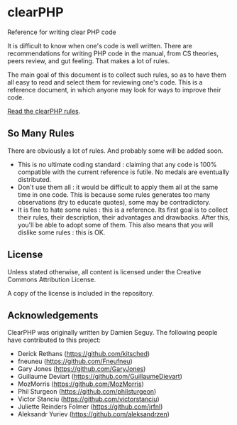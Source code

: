 clearPHP
========

Reference for writing clear PHP code 

It is difficult to know when one's code is well written. There are recommendations for writing PHP code in the manual, from CS theories, peers review, and gut feeling. That makes a lot of rules. 

The main goal of this document is to collect such rules, so as to have them all easy to read and select them for reviewing one's code. This is a reference document, in which anyone may look for ways to improve their code. 

<a href="rules/README.md">Read the clearPHP rules</a>.

So Many Rules
------------------------------------
There are obviously a lot of rules. And probably some will be added soon. 


* This is no ultimate coding standard : claiming that any code is 100% compatible with the current reference is futile. No medals are eventually distributed. 
* Don't use them all : it would be difficult to apply them all at the same time in one code. This is because some rules generates too many observations (try to educate quotes), some may be contradictory. 
* It is fine to hate some rules : this is a reference. Its first goal is to collect their rules, their description, their advantages and drawbacks. After this, you'll be able to adopt some of them. This also means that you will dislike some rules : this is OK. 


License
------------------------------------

Unless stated otherwise, all content is licensed under the Creative Commons Attribution License.

A copy of the license is included in the repository.

Acknowledgements
------------------------------------

ClearPHP was originally written by Damien Seguy. The following people have contributed to this project:

* Derick Rethans (https://github.com/kitsched)
* fneuneu (https://github.com/Fneufneu)
* Gary Jones (https://github.com/GaryJones)
* Guillaume Deviart (https://github.com/GuillaumeDievart)
* MozMorris (https://github.com/MozMorris)
* Phil Sturgeon (https://github.com/philsturgeon)
* Victor Stanciu (https://github.com/victorstanciu)
* Juliette Reinders Folmer (https://github.com/jrfnl)
* Aleksandr Yuriev (https://github.com/aleksandrzen)
